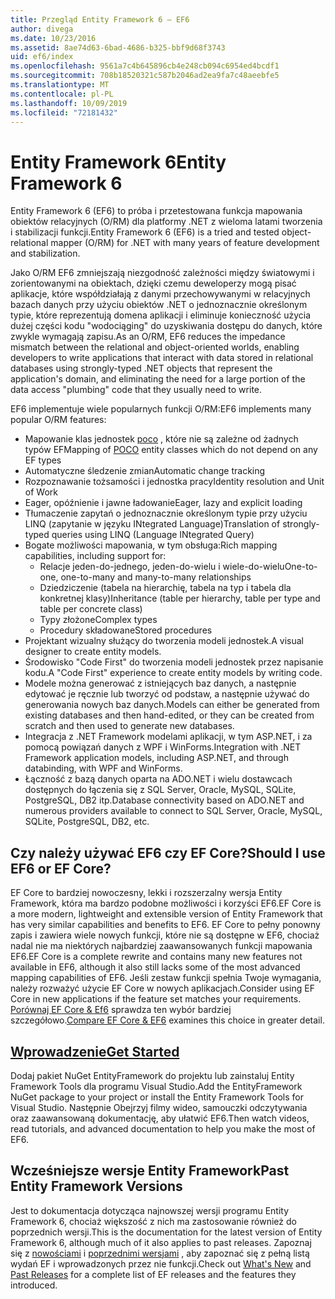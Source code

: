 ```yaml
---
title: Przegląd Entity Framework 6 — EF6
author: divega
ms.date: 10/23/2016
ms.assetid: 8ae74d63-6bad-4686-b325-bbf9d68f3743
uid: ef6/index
ms.openlocfilehash: 9561a7c4b645896cb4e248cb094c6954ed4bcdf1
ms.sourcegitcommit: 708b18520321c587b2046ad2ea9fa7c48aeebfe5
ms.translationtype: MT
ms.contentlocale: pl-PL
ms.lasthandoff: 10/09/2019
ms.locfileid: "72181432"
---
```

# <a name="entity-framework-6"></a><span data-ttu-id="412a4-102">Entity Framework 6</span><span class="sxs-lookup"><span data-stu-id="412a4-102">Entity Framework 6</span></span>
<span data-ttu-id="412a4-103">Entity Framework 6 (EF6) to próba i przetestowana funkcja mapowania obiektów relacyjnych (O/RM) dla platformy .NET z wieloma latami tworzenia i stabilizacji funkcji.</span><span class="sxs-lookup"><span data-stu-id="412a4-103">Entity Framework 6 (EF6) is a tried and tested object-relational mapper (O/RM) for .NET with many years of feature development and stabilization.</span></span>

<span data-ttu-id="412a4-104">Jako O/RM EF6 zmniejszają niezgodność zależności między światowymi i zorientowanymi na obiektach, dzięki czemu deweloperzy mogą pisać aplikacje, które współdziałają z danymi przechowywanymi w relacyjnych bazach danych przy użyciu obiektów .NET o jednoznacznie określonym typie, które reprezentują domena aplikacji i eliminuje konieczność użycia dużej części kodu "wodociąging" do uzyskiwania dostępu do danych, które zwykle wymagają zapisu.</span><span class="sxs-lookup"><span data-stu-id="412a4-104">As an O/RM, EF6 reduces the impedance mismatch between the relational and object-oriented worlds, enabling developers to write applications that interact with data stored in relational databases using strongly-typed .NET objects that represent the application's domain, and eliminating the need for a large portion of the data access "plumbing" code that they usually need to write.</span></span>

<span data-ttu-id="412a4-105">EF6 implementuje wiele popularnych funkcji O/RM:</span><span class="sxs-lookup"><span data-stu-id="412a4-105">EF6 implements many popular O/RM features:</span></span>
- <span data-ttu-id="412a4-106">Mapowanie klas jednostek [poco](~/ef6/resources/glossary.md#poco) , które nie są zależne od żadnych typów EF</span><span class="sxs-lookup"><span data-stu-id="412a4-106">Mapping of [POCO](~/ef6/resources/glossary.md#poco) entity classes which do not depend on any EF types</span></span>
- <span data-ttu-id="412a4-107">Automatyczne śledzenie zmian</span><span class="sxs-lookup"><span data-stu-id="412a4-107">Automatic change tracking</span></span>
- <span data-ttu-id="412a4-108">Rozpoznawanie tożsamości i jednostka pracy</span><span class="sxs-lookup"><span data-stu-id="412a4-108">Identity resolution and Unit of Work</span></span>
- <span data-ttu-id="412a4-109">Eager, opóźnienie i jawne ładowanie</span><span class="sxs-lookup"><span data-stu-id="412a4-109">Eager, lazy and explicit loading</span></span>
- <span data-ttu-id="412a4-110">Tłumaczenie zapytań o jednoznacznie określonym typie przy użyciu LINQ (zapytanie w języku INtegrated Language)</span><span class="sxs-lookup"><span data-stu-id="412a4-110">Translation of strongly-typed queries using LINQ (Language INtegrated Query)</span></span>
- <span data-ttu-id="412a4-111">Bogate możliwości mapowania, w tym obsługa:</span><span class="sxs-lookup"><span data-stu-id="412a4-111">Rich mapping capabilities, including support for:</span></span>
  - <span data-ttu-id="412a4-112">Relacje jeden-do-jednego, jeden-do-wielu i wiele-do-wielu</span><span class="sxs-lookup"><span data-stu-id="412a4-112">One-to-one, one-to-many and many-to-many relationships</span></span>
  - <span data-ttu-id="412a4-113">Dziedziczenie (tabela na hierarchię, tabela na typ i tabela dla konkretnej klasy)</span><span class="sxs-lookup"><span data-stu-id="412a4-113">Inheritance (table per hierarchy, table per type and table per concrete class)</span></span>
  - <span data-ttu-id="412a4-114">Typy złożone</span><span class="sxs-lookup"><span data-stu-id="412a4-114">Complex types</span></span>
  - <span data-ttu-id="412a4-115">Procedury składowane</span><span class="sxs-lookup"><span data-stu-id="412a4-115">Stored procedures</span></span>
- <span data-ttu-id="412a4-116">Projektant wizualny służący do tworzenia modeli jednostek.</span><span class="sxs-lookup"><span data-stu-id="412a4-116">A visual designer to create entity models.</span></span>
- <span data-ttu-id="412a4-117">Środowisko "Code First" do tworzenia modeli jednostek przez napisanie kodu.</span><span class="sxs-lookup"><span data-stu-id="412a4-117">A "Code First" experience to create entity models by writing code.</span></span>
- <span data-ttu-id="412a4-118">Modele można generować z istniejących baz danych, a następnie edytować je ręcznie lub tworzyć od podstaw, a następnie używać do generowania nowych baz danych.</span><span class="sxs-lookup"><span data-stu-id="412a4-118">Models can either be generated from existing databases and then hand-edited, or they can be created from scratch and then used to generate new databases.</span></span>
- <span data-ttu-id="412a4-119">Integracja z .NET Framework modelami aplikacji, w tym ASP.NET, i za pomocą powiązań danych z WPF i WinForms.</span><span class="sxs-lookup"><span data-stu-id="412a4-119">Integration with .NET Framework application models, including ASP.NET, and through databinding, with WPF and WinForms.</span></span>
- <span data-ttu-id="412a4-120">Łączność z bazą danych oparta na ADO.NET i wielu dostawcach dostępnych do łączenia się z SQL Server, Oracle, MySQL, SQLite, PostgreSQL, DB2 itp.</span><span class="sxs-lookup"><span data-stu-id="412a4-120">Database connectivity based on ADO.NET and numerous providers available to connect to SQL Server, Oracle, MySQL, SQLite, PostgreSQL, DB2, etc.</span></span>

## <a name="should-i-use-ef6-or-ef-core"></a><span data-ttu-id="412a4-121">Czy należy używać EF6 czy EF Core?</span><span class="sxs-lookup"><span data-stu-id="412a4-121">Should I use EF6 or EF Core?</span></span>

<span data-ttu-id="412a4-122">EF Core to bardziej nowoczesny, lekki i rozszerzalny wersja Entity Framework, która ma bardzo podobne możliwości i korzyści EF6.</span><span class="sxs-lookup"><span data-stu-id="412a4-122">EF Core is a more modern, lightweight and extensible version of Entity Framework that has very similar capabilities and benefits to EF6.</span></span>
<span data-ttu-id="412a4-123">EF Core to pełny ponowny zapis i zawiera wiele nowych funkcji, które nie są dostępne w EF6, chociaż nadal nie ma niektórych najbardziej zaawansowanych funkcji mapowania EF6.</span><span class="sxs-lookup"><span data-stu-id="412a4-123">EF Core is a complete rewrite and contains many new features not available in EF6, although it also still lacks some of the most advanced mapping capabilities of EF6.</span></span>
<span data-ttu-id="412a4-124">Jeśli zestaw funkcji spełnia Twoje wymagania, należy rozważyć użycie EF Core w nowych aplikacjach.</span><span class="sxs-lookup"><span data-stu-id="412a4-124">Consider using EF Core in new applications if the feature set matches your requirements.</span></span>
<span data-ttu-id="412a4-125">[Porównaj EF Core &AMP; Ef6](xref:efcore-and-ef6/index) sprawdza ten wybór bardziej szczegółowo.</span><span class="sxs-lookup"><span data-stu-id="412a4-125">[Compare EF Core & EF6](xref:efcore-and-ef6/index) examines this choice in greater detail.</span></span>

## <a name="get-startedef6get-startedmd"></a>[<span data-ttu-id="412a4-126">Wprowadzenie</span><span class="sxs-lookup"><span data-stu-id="412a4-126">Get Started</span></span>](~/ef6/get-started.md)

<span data-ttu-id="412a4-127">Dodaj pakiet NuGet EntityFramework do projektu lub zainstaluj Entity Framework Tools dla programu Visual Studio.</span><span class="sxs-lookup"><span data-stu-id="412a4-127">Add the EntityFramework NuGet package to your project or install the Entity Framework Tools for Visual Studio.</span></span> <span data-ttu-id="412a4-128">Następnie Obejrzyj filmy wideo, samouczki odczytywania oraz zaawansowaną dokumentację, aby ułatwić EF6.</span><span class="sxs-lookup"><span data-stu-id="412a4-128">Then watch videos, read tutorials, and advanced documentation to help you make the most of EF6.</span></span>

## <a name="past-entity-framework-versions"></a><span data-ttu-id="412a4-129">Wcześniejsze wersje Entity Framework</span><span class="sxs-lookup"><span data-stu-id="412a4-129">Past Entity Framework Versions</span></span>

<span data-ttu-id="412a4-130">Jest to dokumentacja dotycząca najnowszej wersji programu Entity Framework 6, chociaż większość z nich ma zastosowanie również do poprzednich wersji.</span><span class="sxs-lookup"><span data-stu-id="412a4-130">This is the documentation for the latest version of Entity Framework 6, although much of it also applies to past releases.</span></span>
<span data-ttu-id="412a4-131">Zapoznaj się z [nowościami](~/ef6/what-is-new/index.md) i [poprzednimi wersjami](~/ef6/what-is-new/past-releases.md) , aby zapoznać się z pełną listą wydań EF i wprowadzonych przez nie funkcji.</span><span class="sxs-lookup"><span data-stu-id="412a4-131">Check out [What's New](~/ef6/what-is-new/index.md) and [Past Releases](~/ef6/what-is-new/past-releases.md) for a complete list of EF releases and the features they introduced.</span></span>
